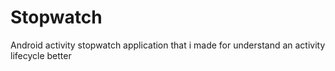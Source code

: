 # Stopwatch

Android activity stopwatch application that i made for understand an activity lifecycle better
